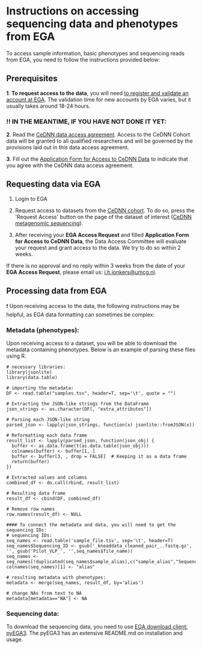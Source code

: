# Instructions on accessing sequencing data and phenotypes from EGA

To access sample information, basic phenotypes and sequencing reads from EGA, you need to follow the instructions provided below:

## Prerequisites
**1**. **To request access to the data**, you will need [to register and validate an account at EGA](https://ega-archive.org/register/). The validation time for new accounts by EGA varies, but it usually takes around 18-24 hours.

 ### :bangbang: IN THE MEANTIME, IF YOU HAVE NOT DONE IT YET:

**2**. Read the [CeDNN data access agreement](https://groningenmicrobiome.org/?page_id=3310). Access to the CeDNN Cohort data will be granted 
to all qualified researchers and will be governed by the provisions laid out in this data access agreement.

**3**. Fill out the [Application Form for Access to CeDNN Data](https://forms.office.com/e/SRBFqZi0nq) to indicate that you agree with the CeDNN data access agreement.



## Requesting data via EGA
1. Login to EGA
   
2. Request access to datasets from the [CeDNN cohort]([insertlink]). To do so, press the 'Request Access' button on the page of the dataset of interest ([CeDNN metagenomic sequencing]([insertlink])).

3. After receiving your **EGA Access Request** and filled **Application Form for Access to CeDNN Data**, the Data Access Committee will evaluate your request and grant access to the data. We try to do so within 2 weeks.

If there is no approval and no reply within 3 weeks from the date of your **EGA Access Request**, please email us: i.h.jonkers@umcg.nl.


## Processing data from EGA
:exclamation: Upon receiving access to the data, the following instructions may be helpful, as EGA data formatting can sometimes be complex:

### Metadata (phenotypes):
Upon receiving access to a dataset, you will be able to download the metadata containing phenotypes. Below is an example of parsing these files using R.

```
# necessary libraries:
library(jsonlite)
library(data.table)

# importing the metadata:
DF <- read.table("samples.tsv", header=T, sep='\t', quote = "")

# Extracting the JSON-like strings from the DataFrame
json_strings <- as.character(DF[, "extra_attributes"])

# Parsing each JSON-like string
parsed_json <- lapply(json_strings, function(x) jsonlite::fromJSON(x))

# Reformatting each data frame
result_list <- lapply(parsed_json, function(json_obj) {
  buffer <- as.data.frame(t(as.data.table(json_obj)))
  colnames(buffer) <- buffer[1, ]
  buffer <- buffer[3, , drop = FALSE]  # Keeping it as a data frame
  return(buffer)
})

# Extracted values and columns
combined_df <- do.call(rbind, result_list)

# Resulting data frame
result_df <- cbind(DF, combined_df)

# Remove row names
row.names(result_df) <- NULL

#### To connect the metadata and data, you will need to get the sequencing IDs:
# sequencing IDs:
seq_names <- read.table('sample_file.tsv', sep='\t', header=T)
seq_names$Sequencing_ID <- gsub('_kneaddata_cleaned_pair_..fastq.gz', '', gsub('Pilot_VLP_', '',seq_names$file_name))
seq_names <- seq_names[!duplicated(seq_names$sample_alias),c("sample_alias","Sequencing_ID")]
colnames(seq_names)[1] <- "alias"

# resulting metadata with phenotypes:
metadata <- merge(seq_names, result_df, by='alias')

# change NAs from text to NA
metadata[metadata=="NA"] <- NA

```

### Sequencing data:

To download the sequencing data, you need to use [EGA download client: pyEGA3](https://github.com/EGA-archive/ega-download-client). The pyEGA3 has an extensive README.md on installation and usage.
